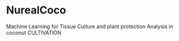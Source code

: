 # NurealCoco
Machine Learning  for Tissue Culture and plant protection Analysis in coconut CULTIVATION
